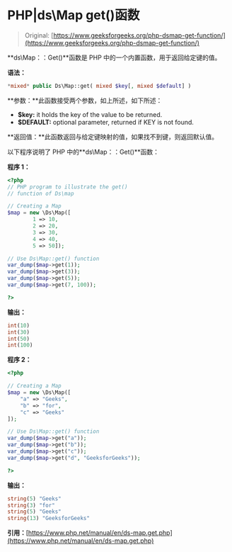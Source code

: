 # PHP|ds\Map get()函数

> Original: [https://www.geeksforgeeks.org/php-dsmap-get-function/](https://www.geeksforgeeks.org/php-dsmap-get-function/)

**ds\Map：：Get()**函数是 PHP 中的一个内置函数，用于返回给定键的值。

**语法：**

```php
*mixed* public Ds\Map::get( mixed $key[, mixed $default] )
```

**参数：**此函数接受两个参数，如上所述，如下所述：

*   **$key:** it holds the key of the value to be returned.
*   **$DEFAULT:** optional parameter, returned if KEY is not found.

**返回值：**此函数返回与给定键映射的值，如果找不到键，则返回默认值。

以下程序说明了 PHP 中的**ds\Map：：Get()**函数：

**程序 1：**

```php
<?php 
// PHP program to illustrate the get()
// function of Ds\map 

// Creating a Map 
$map = new \Ds\Map([
        1 => 10, 
        2 => 20,
        3 => 30, 
        4 => 40,
        5 => 50]); 

// Use Ds\Map::get() function
var_dump($map->get(1));
var_dump($map->get(3));
var_dump($map->get(5));
var_dump($map->get(7, 100));

?> 
```

**输出：**

```php
int(10)
int(30)
int(50)
int(100)

```

**程序 2：**

```php
<?php 

// Creating a Map 
$map = new \Ds\Map([
    "a" => "Geeks",  
    "b" => "for",
    "c" => "Geeks"
]); 

// Use Ds\Map::get() function
var_dump($map->get("a"));
var_dump($map->get("b"));
var_dump($map->get("c"));
var_dump($map->get("d", "GeeksforGeeks"));

?> 
```

**输出：**

```php
string(5) "Geeks"
string(3) "for"
string(5) "Geeks"
string(13) "GeeksforGeeks"

```

**引用：**[https://www.php.net/manual/en/ds-map.get.php](https://www.php.net/manual/en/ds-map.get.php)